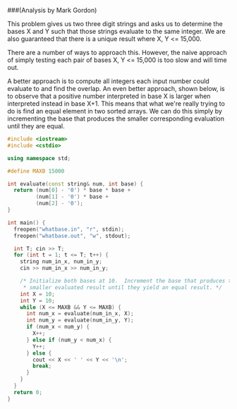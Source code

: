 ###(Analysis by Mark Gordon)

This problem gives us two three digit strings and asks us to determine the bases X and Y such that those strings evaluate to the same integer. We are also guaranteed that there is a unique result where X, Y <= 15,000.

There are a number of ways to approach this. However, the naive approach of simply testing each pair of bases X, Y <= 15,000 is too slow and will time out.

A better approach is to compute all integers each input number could evaluate to and find the overlap. An even better approach, shown below, is to observe that a positive number interpreted in base X is larger when interpreted instead in base X+1. This means that what we're really trying to do is find an equal element in two sorted arrays. We can do this simply by incrementing the base that produces the smaller corresponding evaluation until they are equal.

```cpp
#include <iostream>
#include <cstdio>

using namespace std;

#define MAXB 15000

int evaluate(const string& num, int base) {
  return (num[0] - '0') * base * base +
         (num[1] - '0') * base +
         (num[2] - '0');
}

int main() {
  freopen("whatbase.in", "r", stdin);
  freopen("whatbase.out", "w", stdout);

  int T; cin >> T;
  for (int t = 1; t <= T; t++) {
    string num_in_x, num_in_y;
    cin >> num_in_x >> num_in_y;

    /* Initialize both bases at 10.  Increment the base that produces the
     * smaller evaluated result until they yield an equal result. */
    int X = 10;
    int Y = 10;
    while (X <= MAXB && Y <= MAXB) {
      int num_x = evaluate(num_in_x, X);
      int num_y = evaluate(num_in_y, Y);
      if (num_x < num_y) {
        X++;
      } else if (num_y < num_x) {
        Y++;
      } else {
        cout << X << ' ' << Y << '\n';
        break;
      }
    }
  }
  return 0;
}
```